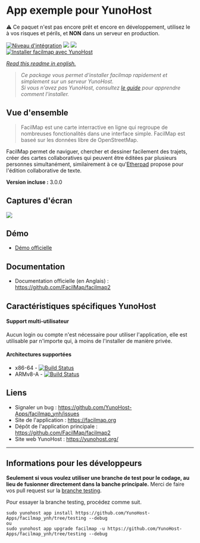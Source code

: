 # App exemple pour YunoHost

⚠️ Ce paquet n'est pas encore prêt et encore en développement, utilisez le à vos risques et périls, et **NON** dans un serveur en production.

[![Niveau d'intégration](https://dash.yunohost.org/integration/facilmap.svg)](https://dash.yunohost.org/appci/app/facilmap) ![](https://ci-apps.yunohost.org/ci/badges/facilmap.status.svg) ![](https://ci-apps.yunohost.org/ci/badges/facilmap.maintain.svg)  
[![Installer facilmap avec YunoHost](https://install-app.yunohost.org/install-with-yunohost.svg)](https://install-app.yunohost.org/?app=facilmap)

*[Read this readme in english.](./README.md)*

> *Ce package vous permet d'installer facilmap rapidement et simplement sur un serveur YunoHost.  
Si vous n'avez pas YunoHost, consultez [le guide](https://yunohost.org/#/install) pour apprendre comment l'installer.*


## Vue d'ensemble

> FacilMap est une carte interractive en ligne qui regroupe de nombreuses fonctionalités dans une interface simple. FacilMap est baseé sur les données libre de OpenStreetMap.

FacilMap permet de naviguer, chercher et dessiner facilement des trajets, créer des cartes collaboratives qui peuvent être éditées par plusieurs personnes simultanément, similairement à ce qu'[Etherpad](http://etherpad.org/) propose pour l'édition collaborative de texte.

**Version incluse :** 3.0.0


## Captures d'écran

![](https://wiki.openstreetmap.org/w/images/7/7a/FacilMap.png)


## Démo

* [Démo officielle](https://facilmap.org)


## Documentation

 * Documentation officielle (en Anglais) : https://github.com/FacilMap/facilmap2


## Caractéristiques spécifiques YunoHost

#### Support multi-utilisateur

Aucun login ou compte n'est nécessaire pour utiliser l'application, elle est utilisable par n'importe qui, à moins de l'installer de manière privée.

#### Architectures supportées

* x86-64 - [![Build Status](https://ci-apps.yunohost.org/ci/logs/facilmap%20%28Apps%29.svg)](https://ci-apps.yunohost.org/ci/apps/facilmap/)
* ARMv8-A - [![Build Status](https://ci-apps-arm.yunohost.org/ci/logs/facilmap%20%28Apps%29.svg)](https://ci-apps-arm.yunohost.org/ci/apps/facilmap/)


## Liens

 * Signaler un bug : https://github.com/YunoHost-Apps/facilmap_ynh/issues
 * Site de l'application : https://facilmap.org
 * Dépôt de l'application principale : https://github.com/FacilMap/facilmap2
 * Site web YunoHost : https://yunohost.org/

---


## Informations pour les développeurs

**Seulement si vous voulez utiliser une branche de test pour le codage, au lieu de fusionner directement dans la banche principale.**
Merci de faire vos pull request sur la [branche testing](https://github.com/YunoHost-Apps/facilmap_ynh/tree/testing).

Pour essayer la branche testing, procédez comme suit.
```
sudo yunohost app install https://github.com/YunoHost-Apps/facilmap_ynh/tree/testing --debug
ou
sudo yunohost app upgrade facilmap -u https://github.com/YunoHost-Apps/facilmap_ynh/tree/testing --debug
```
